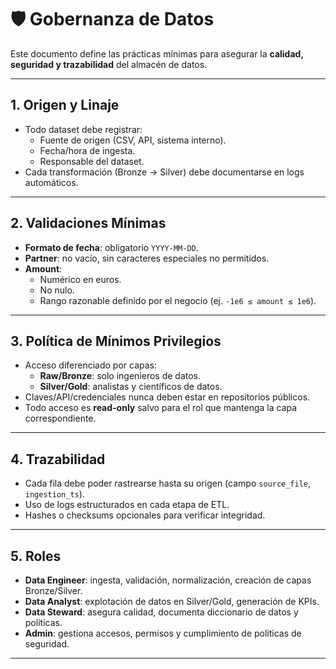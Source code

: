 
# 🛡️ Gobernanza de Datos

Este documento define las prácticas mínimas para asegurar la **calidad, seguridad y trazabilidad** del almacén de datos.

---

## 1. Origen y Linaje
- Todo dataset debe registrar:
  - Fuente de origen (CSV, API, sistema interno).
  - Fecha/hora de ingesta.
  - Responsable del dataset.
- Cada transformación (Bronze → Silver) debe documentarse en logs automáticos.

---

## 2. Validaciones Mínimas
- **Formato de fecha**: obligatorio `YYYY-MM-DD`.
- **Partner**: no vacío, sin caracteres especiales no permitidos.
- **Amount**:
  - Numérico en euros.
  - No nulo.
  - Rango razonable definido por el negocio (ej. `-1e6 ≤ amount ≤ 1e6`).

---

## 3. Política de Mínimos Privilegios
- Acceso diferenciado por capas:
  - **Raw/Bronze**: solo ingenieros de datos.
  - **Silver/Gold**: analistas y científicos de datos.
- Claves/API/credenciales nunca deben estar en repositorios públicos.
- Todo acceso es **read-only** salvo para el rol que mantenga la capa correspondiente.

---

## 4. Trazabilidad
- Cada fila debe poder rastrearse hasta su origen (campo `source_file`, `ingestion_ts`).
- Uso de logs estructurados en cada etapa de ETL.
- Hashes o checksums opcionales para verificar integridad.

---

## 5. Roles
- **Data Engineer**: ingesta, validación, normalización, creación de capas Bronze/Silver.
- **Data Analyst**: explotación de datos en Silver/Gold, generación de KPIs.
- **Data Steward**: asegura calidad, documenta diccionario de datos y políticas.
- **Admin**: gestiona accesos, permisos y cumplimiento de políticas de seguridad.

---
